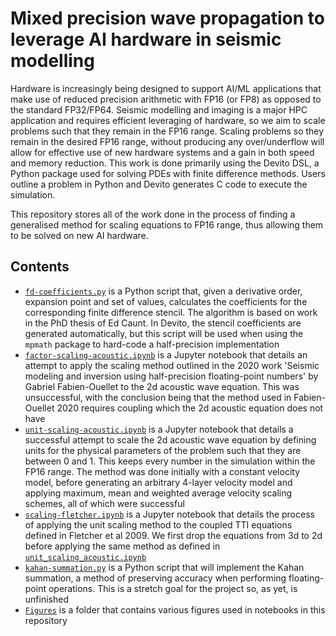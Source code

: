 # Mixed precision wave propagation to leverage AI hardware in seismic modelling

Hardware is increasingly being designed to support AI/ML applications that make use of reduced precision arithmetic with FP16 (or FP8) as opposed to the standard FP32/FP64.
Seismic modelling and imaging is a major HPC application and requires efficient leveraging of hardware, so we aim to scale problems such that they remain in the FP16 range.
Scaling problems so they remain in the desired FP16 range, without producing any over/underflow will allow for effective use of new hardware systems and a gain in both speed and memory reduction.
This work is done primarily using the Devito DSL, a Python package used for solving PDEs with finite difference methods. Users outline a problem in Python and Devito generates C code to execute the simulation.

This repository stores all of the work done in the process of finding a generalised method for scaling equations to FP16 range, thus allowing them to be solved on new AI hardware.

## Contents
- [`fd-coefficients.py`](./fd-coefficients.py) is a Python script that, given a derivative order, expansion point and set of values, calculates the coefficients for the corresponding finite difference stencil. The algorithm is based on work in the PhD thesis of Ed Caunt. In Devito, the stencil coefficients are generated automatically, but this script will be used when using the `mpmath` package to hard-code a half-precision implementation
- [`factor-scaling-acoustic.ipynb`](./factor-scaling-acoustic.ipynb) is a Jupyter notebook that details an attempt to apply the scaling method outlined in the 2020 work 'Seismic modeling and inversion using half-precision floating-point numbers' by Gabriel Fabien-Ouellet to the 2d acoustic wave equation. This was unsuccessful, with the conclusion being that the method used in Fabien-Ouellet 2020 requires coupling which the 2d acoustic equation does not have
- [`unit-scaling-acoustic.ipynb`](./unit-scaling-acoustic.ipynb) is a Jupyter notebook that details a successful attempt to scale the 2d acoustic wave equation by defining units for the physical parameters of the problem such that they are between 0 and 1. This keeps every number in the simulation within the FP16 range. The method was done initially with a constant velocity model, before generating an arbitrary 4-layer velocity model and applying maximum, mean and weighted average velocity scaling schemes, all of which were successful
- [`scaling-fletcher.ipynb`](./scaling-fletcher.ipynb) is a Jupyter notebook that details the process of applying the unit scaling method to the coupled TTI equations defined in Fletcher et al 2009. We first drop the equations from 3d to 2d before applying the same method as defined in [`unit_scaling_acoustic.ipynb`](./unit-scaling-acoustic.ipynb)
- [`kahan-summation.py`](./kahan-summation.py) is a Python script that will implement the Kahan summation, a method of preserving accuracy when performing floating-point operations. This is a stretch goal for the project so, as yet, is unfinished
- [`Figures`](./Figures) is a folder that contains various figures used in notebooks in this repository 
